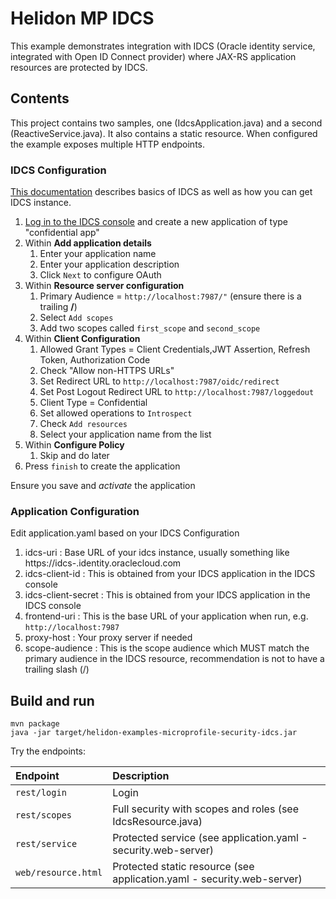# Helidon MP IDCS

This example demonstrates integration with IDCS (Oracle identity service, integrated with Open ID Connect provider) where JAX-RS application resources are protected by IDCS.

## Contents

This project contains two samples, one (IdcsApplication.java) and a second (ReactiveService.java). It also contains a static resource. When configured the example exposes multiple HTTP endpoints.

### IDCS Configuration

[This documentation](https://docs.oracle.com/en/cloud/paas/identity-cloud/uaids/oracle-identity-cloud-service.html#GUID-BC4769EE-258A-4B53-AED5-6BA9888C8275) describes basics of IDCS as well as how you can get IDCS instance.

1. [Log in to the IDCS console](https://docs.oracle.com/en/cloud/paas/identity-cloud/uaids/how-access-oracle-identity-cloud-service.html) and create a new application of type "confidential app"
2. Within **Add application details**
   1. Enter your application name
   2. Enter your application description
   3. Click `Next` to configure OAuth
3. Within  **Resource server configuration**
   1. Primary Audience = `http://localhost:7987/"`   (ensure there is a trailing **/**)
   2. Select `Add scopes`
   3. Add two scopes called `first_scope` and `second_scope`
4. Within **Client Configuration**
   1. Allowed Grant Types = Client Credentials,JWT Assertion, Refresh Token, Authorization Code
   2. Check "Allow non-HTTPS URLs"
   3. Set Redirect URL to `http://localhost:7987/oidc/redirect`
   4. Set Post Logout Redirect URL to `http://localhost:7987/loggedout`
   5. Client Type = Confidential
   6. Set allowed operations to `Introspect`
   7. Check `Add resources`
   8. Select your application name from the list
5. Within **Configure Policy**
   1. Skip and do later
6. Press `finish` to create the application

Ensure you save and *activate* the application

### Application Configuration

Edit application.yaml based on your IDCS Configuration

1. idcs-uri  : Base URL of your idcs instance, usually something like https://idcs-<longnumber>.identity.oraclecloud.com
2. idcs-client-id  : This is obtained from your IDCS application in the IDCS console
3. idcs-client-secret   : This is obtained from your IDCS application in the IDCS console
4. frontend-uri : This is the base URL of your application when run, e.g. `http://localhost:7987`
5. proxy-host   : Your proxy server if needed
6. scope-audience : This is the scope audience which MUST match the primary audience in the IDCS resource, recommendation is not to have a trailing slash (/)

## Build and run

```shell
mvn package
java -jar target/helidon-examples-microprofile-security-idcs.jar
```

Try the endpoints:

| Endpoint            | Description                                                            |
|:--------------------|:-----------------------------------------------------------------------|
| `rest/login`        | Login                                                                  |
| `rest/scopes`       | Full security with scopes and roles (see IdcsResource.java)            |
| `rest/service`      | Protected service (see application.yaml - security.web-server)         |
| `web/resource.html` | Protected static resource (see application.yaml - security.web-server) |
